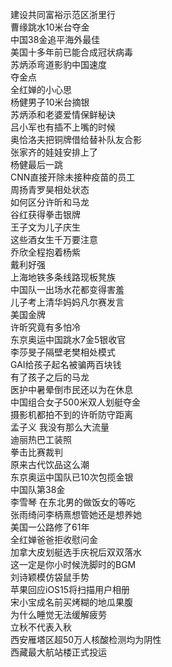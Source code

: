 建设共同富裕示范区浙里行  
曹缘跳水10米台夺金  
中国38金追平海外最佳  
美国十多年前已能合成冠状病毒  
苏炳添弯道影豹中国速度  
夺金点  
全红婵的小心思  
杨健男子10米台摘银  
苏炳添和老婆爱情保鲜秘诀  
吕小军也有插不上嘴的时候  
奥恰洛夫把铜牌借给替补队友合影  
张家齐的娃娃安排上了  
杨健最后一跳  
CNN直接开除未接种疫苗的员工  
周扬青罗昊相处状态  
如何区分许昕和马龙  
谷红获得拳击银牌  
王子文为儿子庆生  
这些酒女生千万要注意  
乔欣全程抱着杨紫  
戴利好强  
上海地铁多条线路现板凳族  
中国队一出场水花都变得害羞  
儿子考上清华妈妈凡尔赛发言  
美国金牌  
许昕究竟有多怕冷  
东京奥运中国跳水7金5银收官  
李莎旻子隔壁老樊相处模式  
GAI给孩子起名被骗两百块钱  
有了孩子之后的马龙  
医护中暑晕倒市民还以为在休息  
中国组合女子500米双人划艇夺金  
摄影机都拍不到的许昕防守距离  
孟子义 我没有那么大流量  
迪丽热巴工装照  
拳击比赛裁判  
原来古代饮品这么潮  
东京奥运中国队已10次包揽金银  
中国队第38金  
李雪琴 在东北男的做饭女的等吃  
张雨绮问李柄熹想管她还是想养她  
美国一公路修了61年  
全红婵爸爸拒收慰问金  
加拿大皮划艇选手庆祝后双双落水  
这一定是你小时候洗脚时的BGM  
刘诗颖模仿袋鼠手势  
苹果回应iOS15将扫描用户相册  
宋小宝成名前买烤糊的地瓜果腹  
为什么睡觉无法缓解疲劳  
立秋不代表入秋  
西安雁塔区超50万人核酸检测均为阴性  
西藏最大航站楼正式投运  
